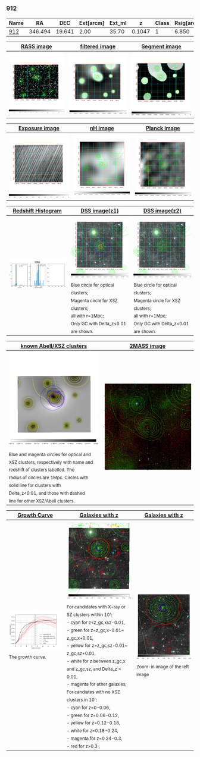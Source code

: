 <div STYLE="page-break-after: always;"></div>

### 912

|Name          |RA          |DEC      | Ext[arcm] | Ext_ml | z    | Class| Rsig[arcmin] | CRsig[c/s] | CR500[c/s] | R500[Mpc] |L500[erg/s]|F500[erg/s/cm^2]| M500[Msun]|Tx[keV]|beta|GC(XSZ,Delta_z<0.01)| GC(OPT,Delta_z<0.01)|GC|alias|
|--------------|------------|------------|---|---|-----------|--------|------|------|----|----|----|----|----|----|----|----|----|----|---|
|[912](script/912.md)     | 346.494       | 19.641       | 2.00    | 35.70   | 0.1047 | 1   | 6.850 |0.140 |0.142 |0.853 |7.268e+43 |2.599e-12 |1.953e+14 |3.343 |2.698 |-, |Wen, |-, |t061|

|[RASS image](../image/912/912_img.pdf)|[filtered image](../image/912/912_fil.pdf)|[Segment image](../image/912/912_seg.pdf)|
|-------------------|--------------------|-------------------|
| <img src="../image/912/912_img.png" width="300">  | <img src="../image/912/912_fil.png" width="300">   | <img src="../image/912/912_seg.png" width="300">  |

|[Exposure image](../image/912/912_mex.pdf)| [nH image](../image/912/912_nh.pdf)| [Planck image](../image/912/912_p.pdf)|
|-------------------|--------------------|-------------------|
|<img src="../image/912/912_mex.png" width="300">   | <img src="../image/912/912_nh.png" width="300">    | <img src="../image/912/912_p.png" width="300"> |

|[Redshift Histogram](../image/912/912_zg.pdf) | [DSS image(z1)](../image/912/912_dss_z1.pdf)      |  [DSS image(z2)](../image/912/912_dss_z2.pdf)    |
|-------------------|--------------------|-------------------|
|<img src="../image/912/912_zg.png" width="300"> |<img src="../image/912/912_dss_z1.png" width="300"> <sub><br>Blue circle for optical clusters; <br>Magenta circle for XSZ clusters; <br>all with r=1Mpc; <br>Only GC with Delta_z<0.01 are shown. </sub>| <img src="../image/912/912_dss_z2.png" width="300"><sub><br>Blue circle for optical clusters; <br>Magenta circle for XSZ clusters; <br>all with r=1Mpc; <br>Only GC with Delta_z<0.01 are shown. </sub> |

|[known Abell/XSZ clusters](../image/912/912_m.pdf) | [2MASS image](../image/912/912_2mass.pdf)      |
|-------------------|-------------------|
|<img src=../image/912/912_m.png width="300"> <sub><br>Blue and magenta circles for optical and <br>XSZ clusters, respectively with name and <br>redshift of clusters labelled. The <br>radius of circles are 1Mpc. Circles with <br>solid line for clusters with <br>Delta_z<0.01, and those with dashed <br>line for other XSZ/Abell clusters.        </sub>|<img src="../image/912/912_2mass.png" width="300">  |

|[Growth Curve](../image/912/912_gca_all.png) |[Galaxies with z](../image/912/912_opt_ned.pdf) |[Galaxies with z](../image/912/912_opt_ned_zoom.pdf) |
|-------------------|-------------------|-------------------|
| <img src="../image/912/912_gca_all.png" width="300"> <sub><br>The growth curve.</sub>| <img src=../image/912/912_opt_ned.png width="300"> <br><sub> For candidates with X-ray or SZ clusters within 10': <br> - cyan for z<z_gc,xsz-0.01, <br> - green for z=z_gc,x-0.01~ z_gc,x+0.01, <br> - yellow for z=z_gc,sz-0.01~ z_gc,sz+0.01, <br> - white for z between z_gc,x and z_gc,sz, and Delta_z > 0.01, <br> - magenta for other galaxies; <br>For candiates with no XSZ clusters in 10': <br> - cyan for z=0-0.06, <br> - green for z=0.06-0.12, <br> - yellow for z=0.12-0.18, <br> - white for z=0.18-0.24, <br> - magenta for z=0.24-0.3, <br> - red for z>0.3 ;  </sub>|<img src=../image/912/912_opt_ned_zoom.png width="300">  <br><sub> Zoom-in image of the left image</sub>|




